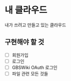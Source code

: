# 내 클라우드
내가 쓰려고 만들고 있는 클라우드

## 구현해야 할 것
* [ ] 회원가입
* [ ] 로그인
* [ ] GBSWiki OAuth 로그인
* [ ] 파일 관련 모든 것들